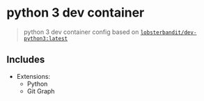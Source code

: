 # python 3 dev container

> python 3 dev container config based on [`lobsterbandit/dev-python3:latest`](https://hub.docker.com/r/lobsterbandit/dev-python3)

## Includes

- Extensions:
  - Python
  - Git Graph
